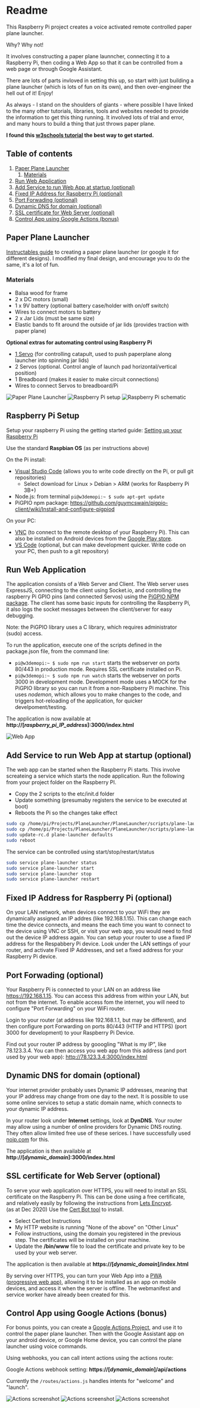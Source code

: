 # Readme
This Raspberry Pi project creates a voice activated remote controlled paper plane launcher.  

Why?  Why not!

It involves constructing a paper plane launncher, connecting it to a Raspberry Pi, then coding a Web App so that it can be controlled from a web page or through Google Assistant.

There are lots of parts invloved in setting this up, so start with just building a plane launcher (which is lots of fun on its own), and then over-engineer the hell out of it!  Enjoy!

As always - I stand on the shoulders of giants - where possible I have linked to the many other tutorials, libraries, tools and websites needed to provide the information to get this thing running.  It involved lots of trial and error, and many hours to build a thing that just throws paper plane.

**I found this [w3schools tutorial](https://www.w3schools.com/nodejs/nodejs_raspberrypi.asp) the best way to get started.**


## Table of contents
1. [Paper Plane Launcher](#paper-plane-launcher)
    1. [Materials](#materials)
1. [Run Web Application](#run-web-application)
1. [Add Service to run Web App at startup (optional)](#add-service-to-run-web-app-at-startup-optional-)
1. [Fixed IP Address for Raspberry Pi (optional)](#fixed-ip-address-for-raspberry-pi-optional-)
1. [Port Forwading (optional)](#port-forwading-optional-)
1. [Dynamic DNS for domain (optional)](#dynamic-dns-for-domain-optional-)
1. [SSL certificate for Web Server (optional)](#ssl-certificate-for-web-server-optional-)
1. [Control App using Google Actions (bonus)](#control-app-using-google-actions-bonus-)

## Paper Plane Launcher
[Instructables guide](https://www.instructables.com/Make-a-Fun-Paper-Planes-Launcher/) to creating a paper plane launcher (or google it for different designs).  I modified my final design, and encourage you to do the same, it's a lot of fun.

### Materials
- Balsa wood for frame
- 2 x DC motors (small)
- 1 x 9V battery (optional battery case/holder with on/off switch)
- Wires to connect motors to battery
- 2 x Jar Lids (must be same size)
- Elastic bands to fit around the outside of jar lids (provides traction with paper plane)

**Optional extras for automating control using Raspberry Pi**
- [1 Servo](https://components101.com/servo-motor-basics-pinout-datasheet) (for controlling catapult, used to push paperplane along launcher into spinning jar lids)
- 2 Servos (optional.  Control angle of launch pad horizontal/vertical position)
- 1 Breadboard (makes it easier to make circuit connections)
- Wires to connect Servos to breadboard/Pi

![Paper Plane Launcher](..\docs\images\plane_launcher_sm.JPG "Paper Plane Launcher")
![Raspberry Pi setup](..\docs\images\breadboard.JPG "Raspberry Pi board setup")
![Raspberry Pi schematic](..\docs\images\schematic.JPG "Raspberry Pi schematic")

## Raspberry Pi Setup
Setup your raspberry Pi using the getting started guide: [Setting up your Raspberry Pi](https://projects.raspberrypi.org/en/projects/raspberry-pi-setting-up)

Use the standard **Raspbian OS** (as per instructions above)

On the Pi install:
- [Visual Studio Code](https://code.visualstudio.com/download) (allows you to write code directly on the Pi, or pull git repositories)
    - Select download for Linux > Debian > ARM (works for Raspberry Pi 3B+)
- Node.js: from terminal `pi@w3demopi:~ $ sudo apt-get update` 
- PiGPIO npm package: https://github.com/guymcswain/pigpio-client/wiki/Install-and-configure-pigpiod

On your PC:
- [VNC](https://www.realvnc.com/en/connect/download/viewer/) (to connect to the remote desktop of your Raspberry Pi).  This can also be installed on Android devices from the [Google Play store](https://play.google.com/store/apps/details?id=com.realvnc.viewer.android).
- [VS Code](https://code.visualstudio.com/download) (optional, but can make development quicker.  Write code on your PC, then push to a git repository)

## Run Web Application 
The application consists of a Web Server and Client.  The Web server uses ExpressJS, connecting to the client using Socket.io, and controlling the raspberry Pi GPIO pins (and connected Servos) using the [PiGPIO NPM package](https://www.npmjs.com/package/pigpio).  The client has some basic inputs for controlling the Raspberry Pi, it also logs the socket messages between the client/server for easy debugging.

Note: the PiGPIO library uses a C library, which requires administrator (sudo) access.

To run the application, execute one of the scripts defined in the package.json file, from the command line:
-  `pi@w3demopi:~ $ sudo npm run start` starts the webserver on ports 80/443 in production mode. Requires SSL certificate installed on Pi.
-  `pi@w3demopi:~ $ sudo npm run watch` starts the webserver on ports 3000 in development mode.  Development mode uses a MOCK for the PiGPIO library so you can run it from a non-Raspberry Pi machine. This uses *nodemon*, which allows you to make changes to the code, and triggers hot-reloading of the application, for quicker develpoment/testing. 

The application is now available at **http://[*raspberry_pi_IP_address*]:3000/index.html**

![Web App](..\docs\images\web_screenshot_1.JPG "Web App")

## Add Service to run Web App at startup (optional)
The web app can be started when the Raspberry Pi starts.  This involve screateing a service which starts the node application.  Run the following from your project folder on the Raspberry PI.

- Copy the 2 scripts to the etc/init.d folder
- Update something (presumaby registers the service to be executed at boot)
- Reboots the Pi so the changes take effect

```bash
sudo cp /home/pi/Projects/PlaneLauncher/PlaneLauncher/scripts/plane-launcher.sh /etc/init.d/plane-launcher.sh 
sudo cp /home/pi/Projects/PlaneLauncher/PlaneLauncher/scripts/plane-launcher /etc/init.d/plane-launcher 
sudo update-rc.d plane-launcher defaults
sudo reboot
```

The service can be controlled using start/stop/restart/status

```bash
sudo service plane-launcher status
sudo service plane-launcher start
sudo service plane-launcher stop
sudo service plane-launcher restart
```



## Fixed IP Address for Raspberry Pi (optional)
On your LAN network, when devices connect to your WiFi they are dynamically assigned an IP addres (like 192.168.1.15).  This can change each time the device connects, and means the each time you want to connect to the device using VNC or SSH, or visit your web app, you would need to find out the device IP address again.  You can setup your router to use a fixed IP address for the Respabbery Pi device.  Look under the LAN settings of your router, and activate Fixed IP Addresses, and set a fixed address for your Raspberry Pi device.


## Port Forwading (optional)
Your Raspberry Pi is connected to your LAN on an address like https://192.168.1.15.  You can access this address from within your LAN, but not from the internet.  To enable access fom the internet, you will need to configure "Port Forwarding" on your WiFi router.  

Login to your router (at address like 192.168.1.1, but may be different), and then configure port Forwarding on ports 80/443 (HTTP and HTTPS) (port 3000 for development) to your Raspberry Pi Device. 

Find out your router IP address by gooogling "What is my IP", like 78.123.3.4.  You can then access you web app from this address (and port used by your web app): http://78.123.3.4:3000/index.html


## Dynamic DNS for domain (optional)
Your internet provider probably uses Dynamic IP addresses, meaning that your IP address may change from one day to the next.  It is possible to use some online services to setup a static domain name, which connects to your dynamic IP address.  

In your router look under **Internet** settings, look at **DynDNS**.  Your router may allow using a number of online providers for Dynamic DNS routing.  They often allow limited free use of these serices.  I have successfully used [noip.com](https://www.noip.com) for this.

The application is then available at **http://[*dynamic_domain*]:3000/index.html**

## SSL certificate for Web Server (optional)
To serve your web application over HTTPS, you will need to install an SSL certificate on the Raspberry Pi.  This can be done using a free certificate, and relatively easily by following the instructions from [Lets Encrypt](https://letsencrypt.org/).  
(as at Dec 2020) Use the [Cert Bot tool](https://certbot.eff.org/) to install.  
- Select Certbot Instructions
- My HTTP website is running "None of the above" on "Other Linux"
- Follow instructions, using the domain you registered in the previous step.  The certificates will be installed on your machine.  
- Update the **/bin/www** file to load the certificate and private key to be used by your web server.  

The application is then available at **https://[*dynamic_domain*]/index.html**

By serving over HTTPS, you can turn your Web App into a [PWA (progressive web app)](https://web.dev/progressive-web-apps/), allowing it to be installed as an app on mobile devices, and access it when the server is offline.  The webmanifest and service worker have already been created for this.

## Control App using Google Actions (bonus)
For bonus points, you can create a [Google Actions Project](https://console.actions.google.com/), and use it to control the paper plane launcher.  Then with the Google Assistant app on your android device, or Google Home device, you can control the plane launcher using voice commands.

Using webhooks, you can call intent actions using the actions route:

Google Actions webhook setting: **https://[*dynamic_domain*]/api/actions**

Currently the `/routes/actions.js` handles intents for "welcome" and "launch".

![Actions screenshot](..\docs\images\actions_screenshot_0.JPG "Start screen")
![Actions screenshot](..\docs\images\actions_screenshot_1.JPG "Start engines")
![Actions screenshot](..\docs\images\actions_screenshot_2.JPG "Set speed")